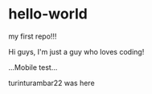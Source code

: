 # hello-world
my first repo!!!

Hi guys, I'm just a guy who loves coding!

...Mobile test...

turinturambar22 was here
